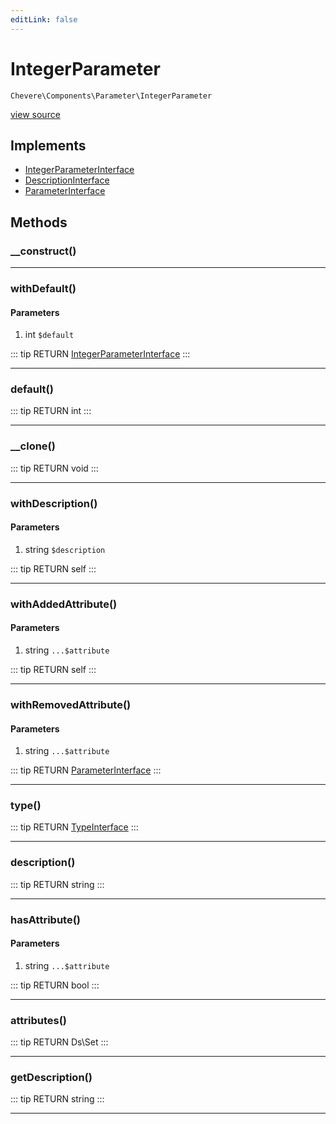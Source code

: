```yaml
---
editLink: false
---
```


# IntegerParameter

`Chevere\Components\Parameter\IntegerParameter`

[view source](https://github.com/chevere/chevere/blob/master/src/Chevere/Components/Parameter/IntegerParameter.php)

## Implements

- [IntegerParameterInterface](../../Interfaces/Parameter/IntegerParameterInterface.md)
- [DescriptionInterface](../../Interfaces/Common/DescriptionInterface.md)
- [ParameterInterface](../../Interfaces/Parameter/ParameterInterface.md)

## Methods

### __construct()

---

### withDefault()

#### Parameters

1. int `$default`

::: tip RETURN
[IntegerParameterInterface](../../Interfaces/Parameter/IntegerParameterInterface.md)
:::

---

### default()

::: tip RETURN
int
:::

---

### __clone()

::: tip RETURN
void
:::

---

### withDescription()

#### Parameters

1. string `$description`

::: tip RETURN
self
:::

---

### withAddedAttribute()

#### Parameters

1. string `...$attribute`

::: tip RETURN
self
:::

---

### withRemovedAttribute()

#### Parameters

1. string `...$attribute`

::: tip RETURN
[ParameterInterface](../../Interfaces/Parameter/ParameterInterface.md)
:::

---

### type()

::: tip RETURN
[TypeInterface](../../Interfaces/Type/TypeInterface.md)
:::

---

### description()

::: tip RETURN
string
:::

---

### hasAttribute()

#### Parameters

1. string `...$attribute`

::: tip RETURN
bool
:::

---

### attributes()

::: tip RETURN
Ds\Set
:::

---

### getDescription()

::: tip RETURN
string
:::

---
